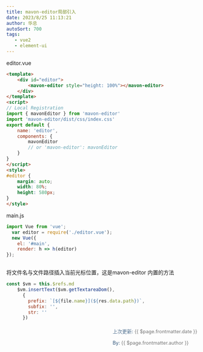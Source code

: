 ```yaml
---
title: mavon-editor局部引入
date: 2023/8/25 11:13:21
author: 华总
autoSort: 700
tags: 
   - vue2
   - element-ui
---
```


editor.vue

```html
<template>
    <div id="editor">
        <mavon-editor style="height: 100%"></mavon-editor>
    </div>
</template>
<script>
// Local Registration
import { mavonEditor } from 'mavon-editor'
import 'mavon-editor/dist/css/index.css'
export default {
    name: 'editor',
    components: {
        mavonEditor
        // or 'mavon-editor': mavonEditor
    }
}
</script>
<style>
#editor {
    margin: auto;
    width: 80%;
    height: 580px;
}
</style>
```

main.js

```javascript
import Vue from 'vue';
  var editor = require('./editor.vue');
  new Vue({
    el: '#main',
    render: h => h(editor)
});



```

将文件名与文件路径插入当前光标位置，这是mavon-editor 内置的方法

```javascript
const $vm = this.$refs.md
    $vm.insertText($vm.getTextareaDom(),
      {
        prefix: `[${file.name}](${res.data.path})`,
        subfix: '',
        str: ''
      })
```

<div style="float: right;font-size: .9em;line-height: 30px;">
  <span style="font-weight: 500;color: #4e6e8e;">上次更新: </span> 
  <span style="font-weight: 400; color: #767676;">{{ $page.frontmatter.date }}   </span>
  <div>
     <span style="font-weight: 500;color: #4e6e8e;">By: </span> 
     <span style="font-weight: 400; color: #767676;">{{ $page.frontmatter.author }}   </span>
  </div>
</div>

